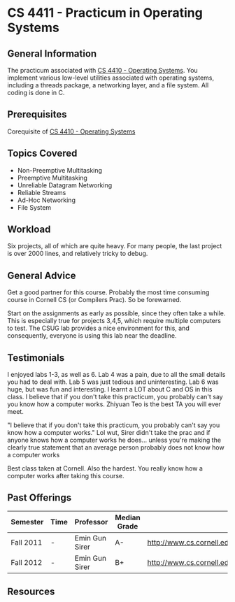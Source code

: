 # CS 4411 - Practicum in Operating Systems

## General Information
The practicum associated with [CS 4410 - Operating Systems](https://github.com/mrkev/Official-CS-Wiki/blob/master/classes/CS4410.md). You implement various low-level utilities associated with operating systems, including a threads package, a networking layer, and a file system. All coding is done in C.

## Prerequisites
Corequisite of [CS 4410 - Operating Systems](https://github.com/mrkev/Official-CS-Wiki/blob/master/classes/CS4410.md)

## Topics Covered
 - Non-Preemptive Multitasking
 - Preemptive Multitasking
 - Unreliable Datagram Networking
 - Reliable Streams
 - Ad-Hoc Networking
 - File System

## Workload
Six projects, all of which are quite heavy. For many people, the last project is over 2000 lines, and relatively tricky to debug.

## General Advice
Get a good partner for this course. Probably the most time consuming course in Cornell CS (or Compilers Prac). So be forewarned.

Start on the assignments as early as possible, since they often take a while. This is especially true for projects 3,4,5, which require multiple computers to test. The CSUG lab provides a nice environment for this, and consequently, everyone is using this lab near the deadline.

## Testimonials
I enjoyed labs 1-3, as well as 6. Lab 4 was a pain, due to all the small details you had to deal with. Lab 5 was just tedious and uninteresting. Lab 6 was huge, but was fun and interesting. I learnt a LOT about C and OS in this class. I believe that if you don't take this practicum, you probably can't say you know how a computer works. Zhiyuan Teo is the best TA you will ever meet.

"I believe that if you don't take this practicum, you probably can't say you know how a computer works." Lol wut, Sirer didn't take the prac and if anyone knows how a computer works he does... unless you're making the clearly true statement that an average person probably does not know how a computer works

Best class taken at Cornell. Also the hardest. You really know how a computer works after taking this course.

## Past Offerings
| Semester | Time | Professor | Median Grade | Course Page |
| --- | --- | --- | --- | --- |
| Fall 2011 | - | Emin Gun Sirer | A- | http://www.cs.cornell.edu/courses/cs4410/2011fa/CS4411/index.html |
| Fall 2012 | - | Emin Gun Sirer | B+ | http://www.cs.cornell.edu/courses/cs4410/2011fa/CS4411/index.html |

## Resources
